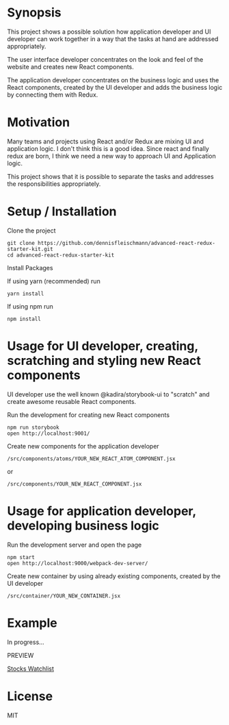 # Synopsis

This project shows a possible solution how application developer and UI developer can work together in a way that the tasks at hand are addressed appropriately.

<p>The user interface developer concentrates on the look and feel of the website and creates new React components.</p>

<p>The application developer concentrates on the business logic and uses the React components, created by the UI developer and adds the business logic by connecting them with Redux.</p>

# Motivation

<p>Many teams and projects using React and/or Redux are mixing UI and application logic. I don't think this is a good idea. Since react and finally redux are born, I think we need a new way to approach UI and Application logic.</p>

<p>This project shows that it is possible to separate the tasks and addresses the responsibilities appropriately.</p>

# Setup / Installation

Clone the project

<pre><code>git clone https://github.com/dennisfleischmann/advanced-react-redux-starter-kit.git
cd advanced-react-redux-starter-kit
</code></pre>

Install Packages

If using yarn (recommended) run

<pre><code>yarn install</code></pre>

If using npm run

<pre><code>npm install</code></pre>

# Usage for UI developer, creating, scratching and styling new React components

<p>UI developer use the well known @kadira/storybook-ui to "scratch" and create awesome reusable React components.

<p>Run the development for creating new React components</p>

<pre><code>npm run storybook
open http://localhost:9001/
</code></pre>

<p>Create new components for the application developer</p>

<code>/src/components/atoms/YOUR_NEW_REACT_ATOM_COMPONENT.jsx</code>

or

<code>/src/components/YOUR_NEW_REACT_COMPONENT.jsx</code>

# Usage for application developer, developing business logic

<p>Run the development server and open the page</p>

<pre><code>npm start
open http://localhost:9000/webpack-dev-server/
</code></pre>

<p>Create new container by using already existing components, created by the UI developer</p>

<code>/src/container/YOUR_NEW_CONTAINER.jsx</code>

# Example

In progress...

PREVIEW

<a href="https://github.com/dennisfleischmann/stocks-watchlist">Stocks Watchlist</a>

# License

MIT
